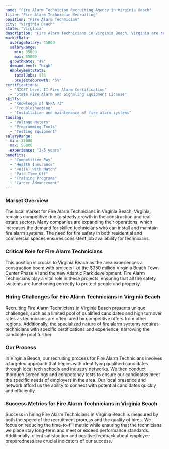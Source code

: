 ```yaml
---
name: "Fire Alarm Technician Recruiting Agency in Virginia Beach"
title: "Fire Alarm Technician Recruiting"
position: "Fire Alarm Technician"
city: "Virginia Beach"
state: "Virginia"
description: "Fire Alarm Technicians in Virginia Beach, Virginia are responsible for installing, maintaining, and repairing fire alarm systems in various types of buildings."
marketData:
  averageSalary: 45000
  salaryRange:
    min: 35000
    max: 55000
  growthRate: "4%"
  demandLevel: "High"
  employmentStats:
    totalJobs: 975
    projectedGrowth: "5%"
certifications:
  - "NICET Level II Fire Alarm Certification"
  - "State Fire Alarm and Signaling Equipment License"
skills:
  - "Knowledge of NFPA 72"
  - "Troubleshooting"
  - "Installation and maintenance of fire alarm systems"
tooling:
  - "Voltage Meters"
  - "Programming Tools"
  - "Testing Equipment"
salaryRange:
  min: 35000
  max: 55000
  experience: "2-5 years"
benefits:
  - "Competitive Pay"
  - "Health Insurance"
  - "401(k) with Match"
  - "Paid Time Off"
  - "Training Programs"
  - "Career Advancement"
---
```


### Market Overview
The local market for Fire Alarm Technicians in Virginia Beach, Virginia, remains competitive due to steady growth in the construction and real estate sectors. Many companies are expanding their operations, which increases the demand for skilled technicians who can install and maintain fire alarm systems. The need for fire safety in both residential and commercial spaces ensures consistent job availability for technicians.

### Critical Role for Fire Alarm Technicians
This position is crucial to Virginia Beach as the area experiences a construction boom with projects like the $350 million Virginia Beach Town Center Phase VI and the new Atlantic Park development. Fire Alarm Technicians play a vital role in these projects, ensuring that all fire safety systems are functioning correctly to protect people and property.

### Hiring Challenges for Fire Alarm Technicians in Virginia Beach
Recruiting Fire Alarm Technicians in Virginia Beach presents unique challenges, such as a limited pool of qualified candidates and high turnover rates as technicians are often lured by competitive offers from other regions. Additionally, the specialized nature of fire alarm systems requires technicians with specific certifications and experience, narrowing the candidate pool further.

### Our Process
In Virginia Beach, our recruiting process for Fire Alarm Technicians involves a targeted approach that begins with identifying qualified candidates through local tech schools and industry networks. We then conduct thorough screenings and competency tests to ensure our candidates meet the specific needs of employers in the area. Our local presence and network afford us the ability to connect with potential candidates quickly and efficiently.

### Success Metrics for Fire Alarm Technicians in Virginia Beach
Success in hiring Fire Alarm Technicians in Virginia Beach is measured by both the speed of the recruitment process and the quality of hires. We focus on reducing the time-to-fill metric while ensuring that the technicians we place stay long-term and meet or exceed performance standards. Additionally, client satisfaction and positive feedback about employee preparedness are crucial indicators of our success.